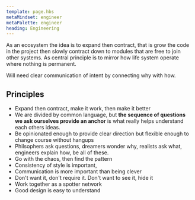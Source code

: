 ```yaml
---
template: page.hbs
metaMindset: engineer
metaPalette: engineer
heading: Engineering
---
```


As an ecosystem the idea is to expand then contract, that is grow the code in the project then slowly contract down to modules that are free to join other systems. As central principle is to mirror how life system operate where nothing is permanent.

Will need clear communication of intent by connecting why with how.


## Principles

* Expand then contract, make it work, then make it better
* We are divided by common language, but **the sequence of questions we ask ourselves provide an anchor** is what really helps understand each others ideas.
* Be opinionated enough to provide clear direction but flexible enough to change course without hangups
* Philsophers ask questions, dreamers wonder why, realists ask what, engineers explain how, be all of these.
* Go with the chaos, then find the pattern
* Consistency of style is important, 
* Communication is more important than being clever
* Don't want it, don't require it. Don't want to see it, hide it
* Work together as a spotter network
* Good design is easy to understand

